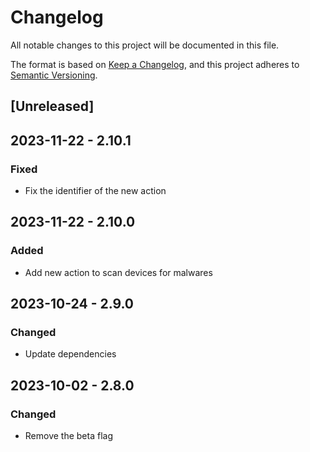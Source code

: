 # Changelog

All notable changes to this project will be documented in this file.

The format is based on [Keep a Changelog](https://keepachangelog.com/en/1.0.0/),
and this project adheres to [Semantic Versioning](https://semver.org/spec/v2.0.0.html).

## [Unreleased]

## 2023-11-22 - 2.10.1

### Fixed

- Fix the identifier of the new action

## 2023-11-22 - 2.10.0

### Added

- Add new action to scan devices for malwares

## 2023-10-24 - 2.9.0

### Changed

- Update dependencies

## 2023-10-02 - 2.8.0

### Changed

- Remove the beta flag
